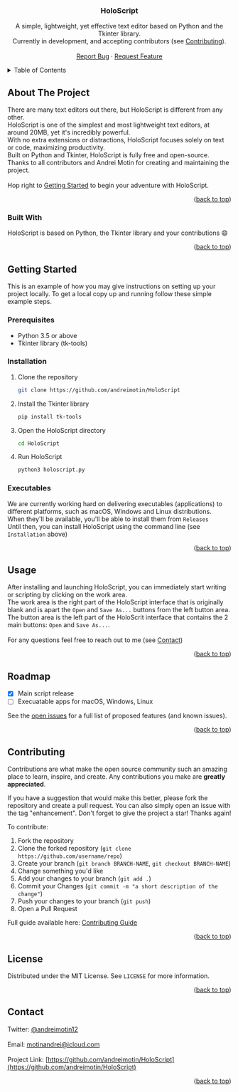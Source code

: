<div align="center">
  </a>
  <h3 align="center">HoloScript</h3>
  <p align="center">
    A simple, lightweight, yet effective text editor based on Python and the Tkinter library.
    <br />
    Currently in development, and accepting contributors (see <a href="#contributing">Contributing</a>).
    <br />
    <br />
    <a href="https://github.com/andreimotin/HoloScript/issues/new?labels=bug&template=bug-report---.md">Report Bug</a>
    ·
    <a href="https://github.com/andreimotin/HoloScript/issues/new?labels=enhancement&template=feature-request---.md">Request Feature</a>
  </p>
</div>



<!-- TABLE OF CONTENTS -->
<details>
  <summary>Table of Contents</summary>
  <ol>
    <li>
      <a href="#about-the-project">About The Project</a>
      <ul>
        <li><a href="#built-with">Built With</a></li>
      </ul>
    </li>
    <li>
      <a href="#getting-started">Getting Started</a>
      <ul>
        <li><a href="#prerequisites">Prerequisites</a></li>
        <li><a href="#installation">Installation</a></li>
        <li><a href="#executables">Executables</a></li>
      </ul>
    </li>
    <li><a href="#usage">Usage</a></li>
    <li><a href="#roadmap">Roadmap</a></li>
    <li><a href="#contributing">Contributing</a></li>
    <li><a href="#license">License</a></li>
    <li><a href="#contact">Contact</a></li>
    <li><a href="#acknowledgments">Acknowledgments</a></li>
  </ol>
</details>



<!-- ABOUT THE PROJECT -->
## About The Project

There are many text editors out there, but HoloScript is different from any other.
<br/>
HoloScript is one of the simplest and most lightweight text editors, at around 20MB, yet it's incredibly powerful.
<br/>
With no extra extensions or distractions, HoloScript focuses solely on text or code, maximizing productivity.
<br/>
Built on Python and Tkinter, HoloScript is fully free and open-source.
<br/>
Thanks to all contributors and Andrei Motin for creating and maintaining the project.
<br/>
<br/>
 Hop right to <a href="#getting-started">Getting Started</a> to begin your adventure with HoloScript.
<p align="right">(<a href="#readme-top">back to top</a>)</p>



### Built With

HoloScript is based on Python, the Tkinter library and your contributions :smile:
<p align="right">(<a href="#readme-top">back to top</a>)</p>

<!-- GETTING STARTED -->
## Getting Started

This is an example of how you may give instructions on setting up your project locally.
To get a local copy up and running follow these simple example steps.

### Prerequisites

* Python 3.5 or above
* Tkinter library (tk-tools)

### Installation

1. Clone the repository
   ```sh
   git clone https://github.com/andreimotin/HoloScript
   ```
2. Install the Tkinter library
   ```sh
   pip install tk-tools
   ```
3. Open the HoloScript directory
     ```sh
     cd HoloScript
     ```
4. Run HoloScript
   ```sh
   python3 holoscript.py
   ```

### Executables

We are currently working hard on delivering executables (applications) to different platforms, such as macOS, Windows and Linux distributions.
<br />
When they'll be available, you'll be able to install them from `Releases`
<br />
Until then, you can install HoloScript using the command line (see `Installation` above)

<p align="right">(<a href="#readme-top">back to top</a>)</p>



<!-- USAGE EXAMPLES -->
## Usage

After installing and launching HoloScript, you can immediately start writing or scripting by clicking on the work area.
<br/>
The work area is the right part of the HoloScript interface that is originally blank and is apart the `Open` and `Save As...` buttons from the left button area.
<br/>
The button area is the left part of the HoloScrit interface that contains the 2 main buttons: `Open` and `Save As...`.
<br/>
<br/>
For any questions feel free to reach out to me (see <a href="#contact">Contact</a>)


<p align="right">(<a href="#readme-top">back to top</a>)</p>



<!-- ROADMAP -->
## Roadmap

- [x] Main script release
- [ ] Execuatable apps for macOS, Windows, Linux

See the [open issues](https://github.com/othneildrew/Best-README-Template/issues) for a full list of proposed features (and known issues).

<p align="right">(<a href="#readme-top">back to top</a>)</p>



<!-- CONTRIBUTING -->
## Contributing

Contributions are what make the open source community such an amazing place to learn, inspire, and create. Any contributions you make are **greatly appreciated**.

If you have a suggestion that would make this better, please fork the repository and create a pull request. You can also simply open an issue with the tag "enhancement".
Don't forget to give the project a star! Thanks again!

To contribute:
1. Fork the repository
2. Clone the forked repository (`git clone https://github.com/username/repo`)
3. Create your branch (`git branch BRANCH-NAME`, `git checkout BRANCH-NAME`)
4. Change something you'd like
5. Add your changes to your branch (`git add .`)
6. Commit your Changes (`git commit -m "a short description of the change"`)
7. Push your changes to your branch (`git push`)
8. Open a Pull Request

Full guide available here: [Contributing Guide](https://docs.github.com/en/get-started/exploring-projects-on-github/contributing-to-a-project)

<p align="right">(<a href="#readme-top">back to top</a>)</p>



<!-- LICENSE -->
## License

Distributed under the MIT License. See `LICENSE` for more information.

<p align="right">(<a href="#readme-top">back to top</a>)</p>



<!-- CONTACT -->
## Contact

Twitter: [@andreimotin12](https://twitter.com/andreimotin12)
<br/>
<br/>
Email: motinandrei@icloud.com
<br/>
<br/>
Project Link: [https://github.com/andreimotin/HoloScript](https://github.com/andreimotin/HoloScript)

<p align="right">(<a href="#readme-top">back to top</a>)</p>
